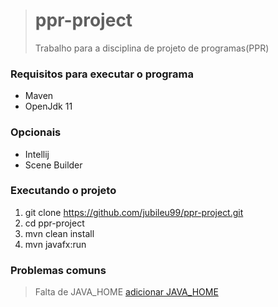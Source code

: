 > # ppr-project
> Trabalho para a disciplina de projeto de programas(PPR)


### Requisitos para executar o programa
* Maven
* OpenJdk 11

### Opcionais
* Intellij
* Scene Builder


### Executando o projeto

1. git clone https://github.com/jubileu99/ppr-project.git
2. cd ppr-project
3. mvn clean install
4. mvn javafx:run

### Problemas comuns

> Falta de JAVA_HOME [adicionar JAVA_HOME](https://www.baeldung.com/java-home-on-windows-7-8-10-mac-os-x-linux)
